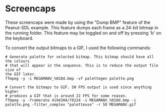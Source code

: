 # Screencaps

These screencaps were made by using the "Dump BMP" feature of the Peanut-SDL
example. This feature dumps each frame as a 24-bit bitmap in the running folder.
This feature may be toggled on and off by pressing 'b' on the keyboard.

To convert the output bitmaps to a GIF, I used the following commands:
```
# Generate palette for selected bitmap. This bitmap should have all the colours
# that will appear in the sequence. This is to reduce the output file size of
the GIF later.
ffmpeg -y -i MEGAMANV_%010d.bmp -vf palettegen palette.png

# Convert the bitmaps to GIF. 50 FPS output is used since anything higher
# produces a GIF that is around 22 FPS for some reason.
ffmpeg -y -framerate 4194304/70224 -i MEGAMANV_%010d.bmp -i palette.png -filter_complex "paletteuse" -r 50 MEGAMANV.gif
```
